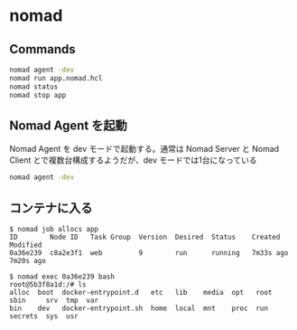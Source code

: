 # nomad
## Commands
```bash
nomad agent -dev
nomad run app.nomad.hcl
nomad status
nomad stop app
```

## Nomad Agent を起動
Nomad Agent を dev モードで起動する。通常は Nomad Server と Nomad Client とで複数台構成するようだが、dev モードでは1台になっている
```bash
nomad agent -dev
```

## コンテナに入る
```console
$ nomad job allocs app
ID        Node ID   Task Group  Version  Desired  Status    Created     Modified
0a36e239  c8a2e3f1  web         9        run      running   7m33s ago   7m20s ago
```

```console
$ nomad exec 0a36e239 bash
root@5b3f8a1d:/# ls
alloc  boot  docker-entrypoint.d   etc	 lib	media  opt   root  sbin     srv  tmp  var
bin    dev   docker-entrypoint.sh  home  local	mnt    proc  run   secrets  sys  usr
```
